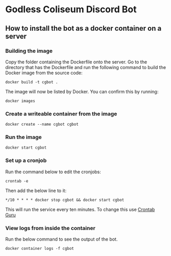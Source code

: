 # Godless Coliseum Discord Bot

## How to install the bot as a docker container on a server

### Building the image

Copy the folder containing the Dockerfile onto the server. Go to the directory that has the Dockerfile and run the following command to build the Docker image from the source code:

`docker build -t cgbot .`

The image will now be listed by Docker. You can confirm this by running:

`docker images`

### Create a writeable container from the image

`docker create --name cgbot cgbot`

### Run the image

`docker start cgbot`

### Set up a cronjob

Run the command below to edit the cronjobs:

`crontab -e`

Then add the below line to it:

`*/10 * * * * docker stop cgbot && docker start cgbot`

This will run the service every ten minutes. To change this use [Crontab Guru](https://crontab.guru)

### View logs from inside the container

Run the below command to see the output of the bot.

`docker container logs -f cgbot`
